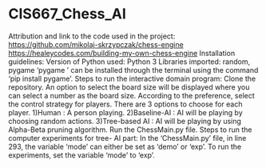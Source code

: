 # CIS667_Chess_AI

Attribution and link to the code used in the project:
https://github.com/mikolaj-skrzypczak/chess-engine https://healeycodes.com/building-my-own-chess-engine
Installation guidelines:
Version of Python used: Python 3 
Libraries imported: 
random, pygame 
‘pygame ’ can be installed through the terminal using the command ‘pip install
pygame’.
Steps to run the interactive domain program: 
Clone the repository. 
An option to select the board size will be displayed where you can select a number as the board size.
According to the preference, select the control strategy for players. There are 3 options to choose for each player. 1)Human : A person playing. 2)Baseline-AI : AI will be playing by choosing random actions. 3)Tree-based AI : AI will be playing by using Alpha-Beta pruning algorithm.
Run the ChessMain.py file.
Steps to run the computer experiments for tree- AI part:
In the ‘ChessMain.py’ file, in line 293, the variable ‘mode’ can either be set as ‘demo’ or ‘exp’. To run the experiments, set the variable ‘mode’ to ‘exp’.

